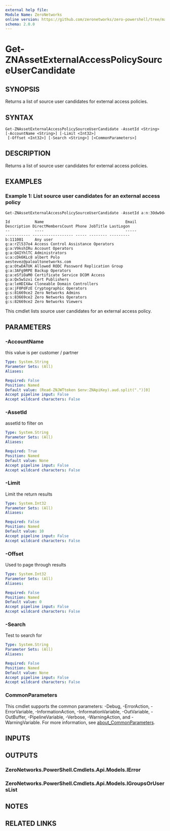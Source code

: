 ```yaml
---
external help file:
Module Name: ZeroNetworks
online version: https://github.com/zeronetworks/zero-powershell/tree/master/src/help/zeronetworks/get-znassetexternalaccesspolicysourceusercandidate
schema: 2.0.0
---
```


# Get-ZNAssetExternalAccessPolicySourceUserCandidate

## SYNOPSIS
Returns a list of source user candidates for external access policies.

## SYNTAX

```
Get-ZNAssetExternalAccessPolicySourceUserCandidate -AssetId <String> [-AccountName <String>] [-Limit <Int32>]
 [-Offset <Int32>] [-Search <String>] [<CommonParameters>]
```

## DESCRIPTION
Returns a list of source user candidates for external access policies.

## EXAMPLES

### Example 1: List source user candidates for an external access policy
```powershell
Get-ZNAssetExternalAccessPolicySourceUserCandidate -AssetId a:n:3Odw9d40
```

```output
Id           Name                                    Email                         Description DirectMembersCount Phone JobTitle LastLogon
--           ----                                    -----                         ----------- ------------------ ----- -------- ---------
b:111001     Any user                                                                                                            
g:a:rZl537o4 Access Control Assistance Operators                                                                                 
g:a:V9kshIRu Account Operators                                                                                                   
g:a:Q4IYhlTC Administrators                                                                                                      
u:a:cDk6KLc8 albert Polo                             aestevez@paloaltonetworks.com                                               
g:a:OtwDATUK Allowed RODC Password Replication Group                                                                             
g:a:3AFg9RPE Backup Operators                                                                                                    
g:a:eSfiOaM0 Certificate Service DCOM Access                                                                                     
g:a:Qx5wSzxi Cert Publishers                                                                                                     
g:a:leHDIXAw Cloneable Domain Controllers                                                                                        
g:a:jF0PdFzE Cryptographic Operators                                                                                             
g:s:81669ce2 Zero Networks Admins                                                                                                
g:s:83669ce2 Zero Networks Operators                                                                                             
g:s:82669ce2 Zero Networks Viewers 
```

This cmdlet lists source user candidates for an external access policy.

## PARAMETERS

### -AccountName
this value is per customer / partner

```yaml
Type: System.String
Parameter Sets: (All)
Aliases:

Required: False
Position: Named
Default value: (Read-ZNJWTtoken $env:ZNApiKey).aud.split(".")[0]
Accept pipeline input: False
Accept wildcard characters: False
```

### -AssetId
assetId to filter on

```yaml
Type: System.String
Parameter Sets: (All)
Aliases:

Required: True
Position: Named
Default value: None
Accept pipeline input: False
Accept wildcard characters: False
```

### -Limit
Limit the return results

```yaml
Type: System.Int32
Parameter Sets: (All)
Aliases:

Required: False
Position: Named
Default value: 10
Accept pipeline input: False
Accept wildcard characters: False
```

### -Offset
Used to page through results

```yaml
Type: System.Int32
Parameter Sets: (All)
Aliases:

Required: False
Position: Named
Default value: 0
Accept pipeline input: False
Accept wildcard characters: False
```

### -Search
Test to search for

```yaml
Type: System.String
Parameter Sets: (All)
Aliases:

Required: False
Position: Named
Default value: None
Accept pipeline input: False
Accept wildcard characters: False
```

### CommonParameters
This cmdlet supports the common parameters: -Debug, -ErrorAction, -ErrorVariable, -InformationAction, -InformationVariable, -OutVariable, -OutBuffer, -PipelineVariable, -Verbose, -WarningAction, and -WarningVariable. For more information, see [about_CommonParameters](http://go.microsoft.com/fwlink/?LinkID=113216).

## INPUTS

## OUTPUTS

### ZeroNetworks.PowerShell.Cmdlets.Api.Models.IError

### ZeroNetworks.PowerShell.Cmdlets.Api.Models.IGroupsOrUsersList

## NOTES

## RELATED LINKS

